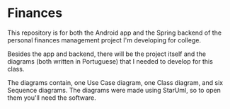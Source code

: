 # Finances
This repository is for both the Android app and the Spring backend of the personal finances management project I'm developing for college.

Besides the app and backend, there will be the project itself and the diagrams (both written in Portuguese) that I needed to develop for this class.

The diagrams contain, one Use Case diagram, one Class diagram, and six Sequence diagrams. 
The diagrams were made using StarUml, so to open them you'll need the software.
